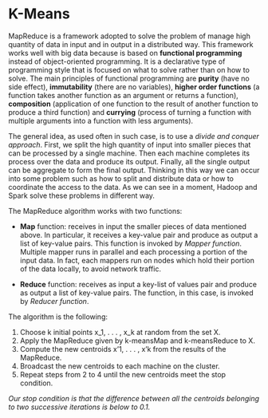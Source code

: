 # K-Means
MapReduce is a framework adopted to solve the problem of manage high quantity of data in input and in output in a distributed way. This framework works well with big data because is based on **functional programming** instead of object-oriented programming. It is a declarative type of programming style that is focused on what to solve rather than on how to solve. The main principles of functional programming are **purity** (have no side effect), **immutability** (there are no variables), **higher order functions** (a function takes another function as an argument or returns a function), **composition** (application of one function to the result of another function to produce a third function) and **currying** (process of turning a function with multiple arguments into a function with less arguments).

The general idea, as used often in such case, is to use a *divide and conquer approach*. First, we split the high quantity of input into smaller pieces that can be processed by a single machine. Then each machine completes its process over the data and produce its output. Finally, all the single output can be aggregate to form the final output. Thinking in this way we can occur into some problem such as how to split and distribute data or how to coordinate the access to the data. As we can see in a moment, Hadoop and Spark solve these problems in different way.

The MapReduce algorithm works with two functions:

- **Map** function: receives in input the smaller pieces of data mentioned above. In particular, it receives a key-value pair and produce as output a list of key-value pairs. This function is invoked by *Mapper function*. Multiple mapper runs in parallel and each processing a portion of the input data. In fact, each mappers run on nodes which hold their portion of the data locally, to avoid network traffic.

- **Reduce** function: receives as input a key-list of values pair and produce as output a list of key-value pairs. The function, in this case, is invoked by *Reducer function*.

The algorithm is the following:

1. Choose k initial points x_1, . . . , x_k at random from the set X.
2. Apply the MapReduce given by k-meansMap and k-meansReduce to X.
3. Compute the new centroids x’1, . . . , x’k from the results of the MapReduce.
4. Broadcast the new centroids to each machine on the cluster.
5. Repeat steps from 2 to 4 until the new centroids meet the stop condition.

*Our stop condition is that the difference between all the centroids belonging to two successive iterations is below to 0.1.*

